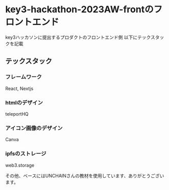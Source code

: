 # key3-hackathon-2023AW-frontのフロントエンド
key3ハッカソンに提出するプロダクトのフロントエンド側
以下にテックスタックを記載

## テックスタック

### フレームワーク
React, Nextjs

### htmlのデザイン
teleportHQ

### アイコン画像のデザイン
Canva

### ipfsのストレージ
web3.storage

その他、ベースにはUNCHAINさんの教材を使用しています、ありがとうございます。

